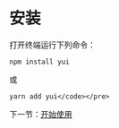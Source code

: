 # 安装

打开终端运行下列命令：

```
npm install yui
```

或

```
yarn add yui</code></pre>
```

下一节：[开始使用](#/doc/getStarted)
